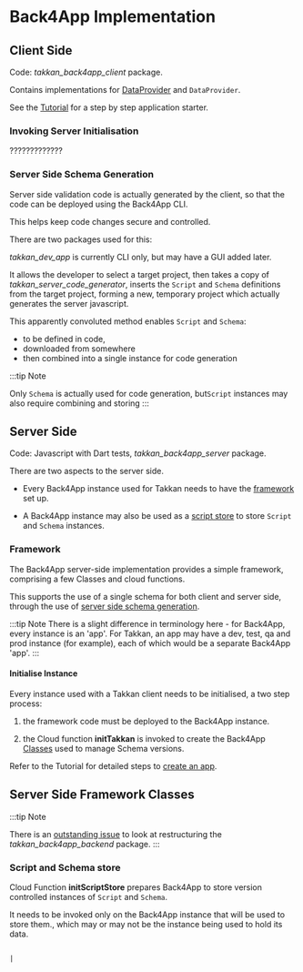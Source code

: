 # Back4App Implementation

## Client Side

Code: *takkan_back4app_client* package.

Contains implementations for [DataProvider](data-providers.md) and `DataProvider`.

See the [Tutorial](../tutorial-guide/tutorial.md) for a step by step application starter.

### Invoking Server Initialisation

?????????????

### Server Side Schema Generation

Server side validation code is actually generated by the client, so that the code can be deployed using the Back4App CLI.

This helps keep code changes secure and controlled.

There are two packages used for this:

*takkan_dev_app* is currently CLI only, but may have a GUI added later.  

It allows the developer to select a target project, then takes a copy of *takkan_server_code_generator*, inserts the `Script` and `Schema` definitions from the target project, forming a new, temporary project which actually generates the server javascript.

This apparently convoluted method enables `Script` and `Schema`:
 
 - to be defined in code, 
 - downloaded from somewhere
 - then combined into a single instance for code generation
 
 
:::tip Note

Only `Schema` is actually used for code generation, but`Script` instances may also require combining and storing
:::   


## Server Side

Code: Javascript with Dart tests, *takkan_back4app_server* package.

There are two aspects to the server side.

- Every Back4App instance used for Takkan needs to have the [framework](#framework) set up.

- A Back4App instance may also be used as a [script store](#script-and-schema-store) to store `Script` and `Schema` instances. 

### Framework

The Back4App server-side implementation provides a simple framework, comprising a few Classes and cloud functions.

This supports the use of a single schema for both client and server side, through the use of [server side schema generation](#server-side-schema-generation).

:::tip Note
There is a slight difference in terminology here - for Back4App, every instance is an 'app'.  For Takkan, an app may have a dev, test, qa and prod instance (for example),
each of which would be a separate Back4App 'app'.
:::

#### Initialise Instance

Every instance used with a Takkan client needs to be initialised, a two step process:

1. the framework code must be deployed to the Back4App instance.  

1. the Cloud function **initTakkan** is invoked to create the Back4App [Classes](#classes) used to manage Schema versions.

Refer to the Tutorial for detailed steps to [create an app](../tutorial-guide/tutorial.md).

## Server Side Framework Classes


:::tip Note

There is an [outstanding issue](https://gitlab.com/takkan/takkan_back4app_client/-/issues/7) to look at restructuring the *takkan_back4app_backend* package.
:::


### Script and Schema store

Cloud Function **initScriptStore** prepares Back4App to store version controlled instances of `Script` and `Schema`.
 
It needs to be invoked only on the Back4App instance that will be used to store them., which may or may not be the instance being used to hold its data.


                                                                                  |








